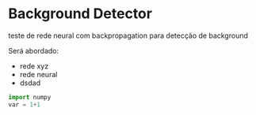 # Background Detector

teste de rede neural com backpropagation para detecção de background

Será abordado: 

* rede xyz
* rede neural
* dsdad

```python
import numpy
var = 1+1
```